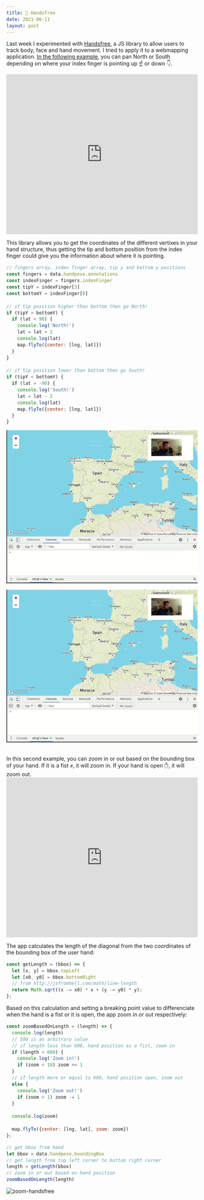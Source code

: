 ```yaml
---
title: 👋 Handsfree
date: 2021-06-11
layout: post
---
```


Last week I experimented with [Handsfree](https://handsfree.js.org/), a JS library to allow users to track body, face and hand movement. I tried to apply it to a webmapping application. [In the following example](https://t.co/6i4zz7KPge?amp=1), you can pan North or South depending on where your index finger is pointing up ☝️ or down 👇.

<div class="glitch-embed-wrap" style="height: 420px; width: 100%;">
  <iframe
    src="https://glitch.com/embed/#!/embed/handsfree-webmapping?path=index.html&previewSize=100"
    title="handsfree-zoom-webmapping on Glitch"
    allow="geolocation; microphone; camera; midi; vr; encrypted-media"
    style="height: 100%; width: 100%; border: 0;">
  </iframe>
</div>

This library allows you to get the coordinates of the different vertixes in your hand structure, thus getting the tip and bottom position from the index finger could give you the information about where it is pointing.

```javascript
// fingers array, index finger array, tip y and bottom y positions
const fingers = data.handpose.annotations
const indexFinger = fingers.indexFinger
const tipY = indexFinger[3]
const bottomY = indexFinger[0]

// if tip position higher than bottom then go North!
if (tipY > bottomY) {
  if (lat < 90) {
    console.log('North!')
    lat = lat + 2
    console.log(lat)
    map.flyTo({center: [lng, lat]})
  }
}

// if tip position lower than bottom then go South!
if (tipY < bottomY) {
  if (lat > -90) {
    console.log('South!')
    lat = lat - 2
    console.log(lat)
    map.flyTo({center: [lng, lat]})
  } 
}
``` 

![north-handsfree](https://github.com/ramiroaznar/blog/blob/master/assets/imgs/2021-06-11-north.gif?raw=true)

![south-handsfree](https://github.com/ramiroaznar/blog/blob/master/assets/imgs/2021-06-11-south.gif?raw=true)

<br>
In this second example, you can zoom in or out based on the bounding box of your hand. If it is a fist ✊, it will zoom in. If your hand is open ✋, it will zoom out.

<div class="glitch-embed-wrap" style="height: 420px; width: 100%;">
  <iframe
    src="https://glitch.com/embed/#!/embed/handsfree-webmapping?path=index.html&previewSize=100"
    title="handsfree-zoom-webmapping on Glitch"
    allow="geolocation; microphone; camera; midi; vr; encrypted-media"
    style="height: 100%; width: 100%; border: 0;">
  </iframe>
</div>

The app calculates the length of the diagonal from the two coordinates of the bounding box of the user hand:

```javascript
const getLength = (bbox) => {
  let [x, y] = bbox.topLeft
  let [x0, y0] = bbox.bottomRight
  // from http://jsfromhell.com/math/line-length
  return Math.sqrt((x -= x0) * x + (y -= y0) * y);
};
```

Based on this calculation and setting a breaking point value to differenciate when the hand is a fist or it is open, the app zoom in or out respectively:

```javascript
const zoomBasedOnLength = (length) => {
  console.log(length)
  // 500 is an arbitrary value
  // if length less than 600, hand position as a fist, zoom in
  if (length < 600) {
    console.log('Zoom in!')
    if (zoom < 18) zoom += 1
  }
  // if length more or equal to 600, hand position open, zoom out
  else {
    console.log('Zoom out!')
    if (zoom > 1) zoom -= 1
  } 
  
  console.log(zoom)
  
  map.flyTo({center: [lng, lat], zoom: zoom})
};
``` 

```javascript
// get bbox from hand
let bbox = data.handpose.boundingBox
// get length from top left corner to bottom right corner
length = getLength(bbox)
// zoom in or out based on hand position
zoomBasedOnLength(length)
```

![zoom-handsfree](https://github.com/ramiroaznar/blog/blob/master/assets/imgs/2021-06-11-zoom.gif?raw=true)
